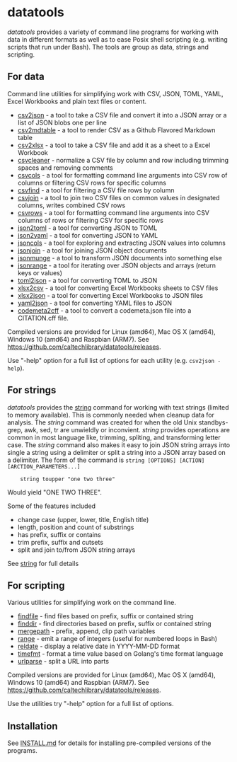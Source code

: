 
datatools
=========

_datatools_ provides a variety of command line programs for working with 
data in different formats as well as to ease Posix shell scripting 
(e.g. writing scripts that run under Bash). The tools are group as data, 
strings and scripting.

For data
--------

Command line utilities for simplifying work with CSV, JSON, TOML, YAML, 
Excel Workbooks and plain text files or content.

+ [csv2json](docs/csv2json/) - a tool to take a CSV file and convert it into a JSON array or a list of JSON blobs one per line
+ [csv2mdtable](docs/csv2mdtable/) - a tool to render CSV as a Github Flavored Markdown table
+ [csv2xlsx](docs/csv2xlsx/) - a tool to take a CSV file and add it as a sheet to a Excel Workbook
+ [csvcleaner](docs/csvcleaner/) - normalize a CSV file by column and row including trimming spaces and removing comments
+ [csvcols](docs/csvcols/) - a tool for formatting command line arguments into CSV row of columns or filtering CSV rows for specific columns
+ [csvfind](docs/csvfind/) - a tool for filtering a CSV file rows by column
+ [csvjoin](docs/csvjoin/) - a tool to join two CSV files on common values in designated columns, writes combined CSV rows
+ [csvrows](docs/csvrows/) - a tool for formatting command line arguments into CSV columns of rows or filtering CSV for specific rows
+ [json2toml](docs/json2toml/) - a tool for converting JSON to TOML
+ [json2yaml](docs/json2yaml/) - a tool for converting JSON to YAML
+ [jsoncols](docs/jsoncols/) - a tool for exploring and extracting JSON values into columns
+ [jsonjoin](docs/jsonjoin/) - a tool for joining JSON object documents
+ [jsonmunge](docs/jsonmunge/) - a tool to transform JSON documents into something else
+ [jsonrange](docs/jsonrange/) - a tool for iterating over JSON objects and arrays (return keys or values)
+ [toml2json](docs/toml2json/) - a tool for converting TOML to JSON
+ [xlsx2csv](docs/xlsx2csv/) - a tool for converting Excel Workbooks sheets to CSV files
+ [xlsx2json](docs/xlsx2json/) - a tool for converting Excel Workbooks to JSON files
+ [yaml2json](docs/yaml2json/) - a tool for converting YAML files to JSON
+ [codemeta2cff](docs/codemeta2cff) - a tool to convert a codemeta.json file into a CITATION.cff file.


Compiled versions are provided for Linux (amd64), Mac OS X (amd64),
Windows 10 (amd64) and Raspbian (ARM7). See https://github.com/caltechlibrary/datatools/releases.

Use "-help" option for a full list of options for each utility (e.g. `csv2json -help`).

For strings
-----------

_datatools_ provides the [string](docs/string/) command for working with 
text strings (limited to memory available).  This is commonly needed when 
cleanup data for analysis. The _string_ command was created for when the 
old Unix standbys- grep, awk, sed, tr are unwieldly or inconvient. 
_string_ provides operations are common in most language like, trimming, 
spliting, and transforming letter case.  The _string_ command also makes 
it easy to join JSON string arrays into single a string using a delimiter 
or split a string into a JSON array based on a delimiter. The form of the 
command is `string [OPTIONS] [ACTION] [ARCTION_PARAMETERS...]`

```shell
    string toupper "one two three"
```

Would yield "ONE TWO THREE".

Some of the features included

+ change case (upper, lower, title, English title)
+ length, position and count of substrings
+ has prefix, suffix or contains
+ trim prefix, suffix and cutsets
+ split and join to/from JSON string arrays

See [string](docs/string/) for full details

For scripting
-------------

Various utilities for simplifying work on the command line. 

+ [findfile](docs/findfile/) - find files based on prefix, suffix or contained string
+ [finddir](docs/finddir/) - find directories based on prefix, suffix or contained string
+ [mergepath](docs/mergepath/) - prefix, append, clip path variables
+ [range](docs/range/) - emit a range of integers (useful for numbered loops in Bash)
+ [reldate](docs/reldate/) - display a relative date in YYYY-MM-DD format
+ [timefmt](docs/timefmt/) - format a time value based on Golang's time format language
+ [urlparse](docs/urlparse/) - split a URL into parts

Compiled versions are provided for Linux (amd64), Mac OS X (amd64),
Windows 10 (amd64) and Raspbian (ARM7). See https://github.com/caltechlibrary/datatools/releases.

Use the utilities try "-help" option for a full list of options.


Installation
------------

See [INSTALL.md](install.html) for details for installing pre-compiled 
versions of the programs.

